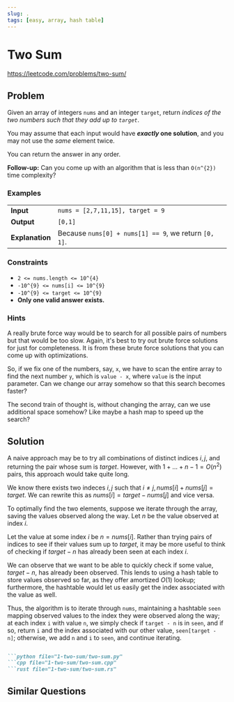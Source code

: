 ```yaml
---
slug: .
tags: [easy, array, hash table]
---
```


# Two Sum

<Difficulty e />

https://leetcode.com/problems/two-sum/

## Problem

Given an array of integers `nums` and an integer `target`, return _indices of the two numbers such that they add up to `target`_.

You may assume that each input would have **_exactly_ one solution**, and you may not use the _same_ element twice.

You can return the answer in any order.

**Follow-up:** Can you come up with an algorithm that is less than `O(n^{2})` time complexity?

### Examples

<Example>

| | |
:--|:--
**Input**       | `nums = [2,7,11,15], target = 9`
**Output**      | `[0,1]`
**Explanation** | Because `nums[0] + nums[1] == 9`, we return `[0, 1]`.

</Example>

### Constraints

- `2 <= nums.length <= 10^{4}`
- `-10^{9} <= nums[i] <= 10^{9}`
- `-10^{9} <= target <= 10^{9}`
- **Only one valid answer exists.**

### Hints

<Hint>

A really brute force way would be to search for all possible pairs of numbers but that would be too slow. Again, it's best to try out brute force solutions for just for completeness. It is from these brute force solutions that you can come up with optimizations.

</Hint>

<Hint>

So, if we fix one of the numbers, say, `x`, we have to scan the entire array to find the next number `y`, which is `value - x`, where `value` is the input parameter. Can we change our array somehow so that this search becomes faster?

</Hint>

<Hint>

The second train of thought is, without changing the array, can we use additional space somehow? Like maybe a hash map to speed up the search?

</Hint>

## Solution

A naive approach may be to try all combinations of distinct indices $i,j$, and returning the pair whose sum is $target$. However, with $1 + \ldots + n-1 = O(n^2)$ pairs, this approach would take quite long.

We know there exists two indeces $i, j$ such that $i\neq j, nums[i] + nums[j] = target$. We can rewrite this as $nums[i] = target - nums[j]$ and vice versa.

To optimally find the two elements, suppose we iterate through the array, saving the values observed along the way. Let $n$ be the value observed at index $i$.

Let the value at some index $i$ be $n=nums[i]$. Rather than trying pairs of indices to see if their values sum up to $target$, it may be more useful to think of checking if $target - n$ has already been seen at each index $i$. 

We can observe that we want to be able to quickly check if some value, $target - n$, has already been observed. This lends to using a hash table to store values observed so far, as they offer amortized $O(1)$ lookup; furthermore, the hashtable would let us easily get the index associated with the value as well. 

Thus, the algorithm is to iterate through `nums`, maintaining a hashtable `seen` mapping observed values to the index they were observed along the way; at each index `i` with value `n`, we simply check if `target - n` is in `seen`, and if so, return `i` and the index associated with our other value, `seen[target - n]`; otherwise, we add `n` and `i` to `seen`, and continue iterating.

```md codetabs

```python file="1-two-sum/two-sum.py"
```cpp file="1-two-sum/two-sum.cpp"
```rust file="1-two-sum/two-sum.rs"

```

## Similar Questions

<Similar title="3Sum" m />

<Similar title="4Sum" m />

<Similar title="Two Sum II - Input array is sorted" e />

<Similar title="Two Sum III - Data structure design" e />

<Similar title="Subarray Sum Equals K" m />

<Similar title="Two Sum IV - Input is a BST" e />

<Similar title="Two Sum Less Than K" e />

<Similar title="Max Number of K-Sum Pairs" m />

<Similar title="Count Good Meals"  m/>
